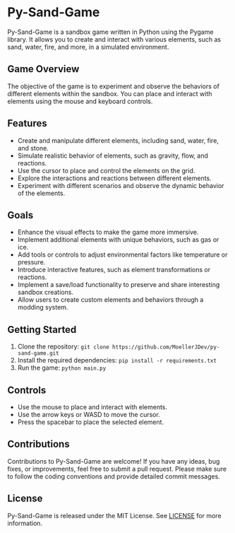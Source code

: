 # Py-Sand-Game

Py-Sand-Game is a sandbox game written in Python using the Pygame library. It allows you to create and interact with various elements, such as sand, water, fire, and more, in a simulated environment.

## Game Overview

The objective of the game is to experiment and observe the behaviors of different elements within the sandbox. You can place and interact with elements using the mouse and keyboard controls.

## Features

- Create and manipulate different elements, including sand, water, fire, and stone.
- Simulate realistic behavior of elements, such as gravity, flow, and reactions.
- Use the cursor to place and control the elements on the grid.
- Explore the interactions and reactions between different elements.
- Experiment with different scenarios and observe the dynamic behavior of the elements.

## Goals

- Enhance the visual effects to make the game more immersive.
- Implement additional elements with unique behaviors, such as gas or ice.
- Add tools or controls to adjust environmental factors like temperature or pressure.
- Introduce interactive features, such as element transformations or reactions.
- Implement a save/load functionality to preserve and share interesting sandbox creations.
- Allow users to create custom elements and behaviors through a modding system.

## Getting Started

1. Clone the repository: `git clone https://github.com/MoellerJDev/py-sand-game.git`
2. Install the required dependencies: `pip install -r requirements.txt`
3. Run the game: `python main.py`

## Controls

- Use the mouse to place and interact with elements.
- Use the arrow keys or WASD to move the cursor.
- Press the spacebar to place the selected element.

## Contributions

Contributions to Py-Sand-Game are welcome! If you have any ideas, bug fixes, or improvements, feel free to submit a pull request. Please make sure to follow the coding conventions and provide detailed commit messages.

## License

Py-Sand-Game is released under the MIT License. See [LICENSE](LICENSE) for more information.
